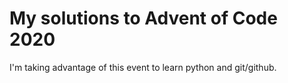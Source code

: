 # My solutions to Advent of Code 2020
I'm taking advantage of this event to learn python and git/github.